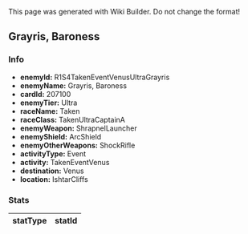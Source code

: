 <span class="wiki-builder">This page was generated with Wiki Builder. Do not change the format!</span>

## Grayris, Baroness
### Info
* **enemyId:** R1S4TakenEventVenusUltraGrayris
* **enemyName:** Grayris, Baroness
* **cardId:** 207100
* **enemyTier:** Ultra
* **raceName:** Taken
* **raceClass:** TakenUltraCaptainA
* **enemyWeapon:** ShrapnelLauncher
* **enemyShield:** ArcShield
* **enemyOtherWeapons:** ShockRifle
* **activityType:** Event
* **activity:** TakenEventVenus
* **destination:** Venus
* **location:** IshtarCliffs

### Stats
statType | statId
-------- | ------


